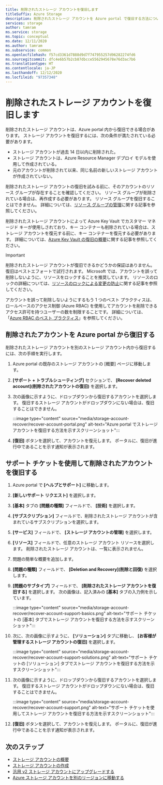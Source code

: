 ```yaml
---
title: 削除されたストレージ アカウントを復旧します
titleSuffix: Azure Storage
description: 削除されたストレージ アカウントを Azure portal で復旧する方法について説明します。
services: storage
author: tamram
ms.service: storage
ms.topic: conceptual
ms.date: 12/11/2020
ms.author: tamram
ms.subservice: common
ms.openlocfilehash: f57cd3361d7888d9d7f747955257d96282274fd6
ms.sourcegitcommit: dfc4e6b57b2cb87dbcce5562945678e76d3ac7b6
ms.translationtype: HT
ms.contentlocale: ja-JP
ms.lasthandoff: 12/12/2020
ms.locfileid: "97357348"
---
```

# <a name="recover-a-deleted-storage-account"></a>削除されたストレージ アカウントを復旧します

削除されたストレージ アカウントは、Azure portal 内から復旧できる場合があります。 ストレージ アカウントを復旧するには、次の条件が満たされている必要があります。

- ストレージ アカウントが過去 14 日以内に削除された。
- ストレージ アカウントは、Azure Resource Manager デプロイ モデルを使用して作成されている。
- 元のアカウントが削除されて以来、同じ名前の新しいストレージ アカウントが作成されていない。

削除されたストレージ アカウントの復旧を試みる前に、そのアカウントのリソース グループが存在することを確認してください。 リソース グループが削除されている場合は、再作成する必要があります。 リソース グループを復旧することはできません。 詳細については、[リソース グループの管理](../../azure-resource-manager/management/manage-resource-groups-portal.md)に関する記事を参照してください。

削除されたストレージ アカウントによって Azure Key Vault でカスタマー マネージド キーが使用しされており、キー コンテナーも削除されている場合は、ストレージ アカウントを復元する前に、キー コンテナーを復元する必要があります。 詳細については、[Azure Key Vault の復旧の概要](../../key-vault/general/key-vault-recovery.md)に関する記事を参照してください。

> [!IMPORTANT]
> 削除されたストレージ アカウントが復旧できるかどうかの保証はありません。 復旧はベストエフォートで試行されます。 Microsoft では、アカウントを誤って削除しないように、リソースをロックすることを推奨しています。 リソースのロックの詳細については、[リソースのロックによる変更の防止](../../azure-resource-manager/management/lock-resources.md)に関する記事を参照してください。
>
> アカウントを誤って削除しないようにするもう 1 つのベスト プラクティスは、ロールベースのアクセス制御 (Azure RBAC) を使用してアカウントを削除できるアクセス許可を持つユーザーの数を制限することです。 詳細については、「[Azure RBAC のベスト プラクティス](../../role-based-access-control/best-practices.md)」を参照してください。

## <a name="recover-a-deleted-account-from-the-azure-portal"></a>削除されたアカウントを Azure portal から復旧する

削除されたストレージ アカウントを別のストレージ アカウント内から復旧するには、次の手順を実行します。

1. Azure portal の既存のストレージ アカウントの [概要] ページに移動します。
1. **[サポート + トラブルシューティング]** セクションで、 **[Recover deleted account]\(削除されたアカウントの復旧\)** を選択します。
1. 次の画像に示すように、ドロップダウンから復旧するアカウントを選択します。 復旧するストレージ アカウントがドロップダウンにない場合は、復旧することはできません。

    :::image type="content" source="media/storage-account-recover/recover-account-portal.png" alt-text="Azure portal でストレージ アカウントを復旧する方法を示すスクリーンショット":::

1. **[復旧]** ボタンを選択して、アカウントを復元します。 ポータルに、復旧が進行中であることを示す通知が表示されます。

## <a name="recover-a-deleted-account-via-a-support-ticket"></a>サポート チケットを使用して削除されたアカウントを復旧する

1. Azure portal で **[ヘルプとサポート]** に移動します。
1. **[新しいサポート リクエスト]** を選択します。
1. **[基本]** タブの **[問題の種類]** フィールドで、 **[技術]** を選択します。
1. **[サブスクリプション]** フィールドで、削除されたストレージ アカウントが含まれているサブスクリプションを選択します。
1. **[サービス]** フィールドで、 **[ストレージ アカウントの管理]** を選択します。
1. **[リソース]** フィールドで、任意のストレージ アカウント リソースを選択します。 削除されたストレージ アカウントは、一覧に表示されません。
1. 問題の簡単な概要を追加します。
1. **[問題の種類]** フィールドで、 **[Deletion and Recovery]\(削除と回復\)** を選択します。
1. **[問題のサブタイプ]** フィールドで、 **[削除されたストレージ アカウントを復旧する]** を選択します。 次の画像は、記入済みの **[基本]** タブの入力例を示しています。

    :::image type="content" source="media/storage-account-recover/recover-account-support-basics.png" alt-text="サポート チケットの [基本] タブでストレージ アカウントを復旧する方法を示すスクリーンショット":::

1. 次に、次の画像に示すように、 **[ソリューション]** タブに移動し、 **[お客様が管理するストレージ アカウントの復旧]** を選択します。

    :::image type="content" source="media/storage-account-recover/recover-account-support-solutions.png" alt-text="サポート チケットの [ソリューション] タブでストレージ アカウントを復旧する方法を示すスクリーンショット":::

1. 次の画像に示すように、ドロップダウンから復旧するアカウントを選択します。 復旧するストレージ アカウントがドロップダウンにない場合は、復旧することはできません。

    :::image type="content" source="media/storage-account-recover/recover-account-support.png" alt-text="サポート チケットを使用してストレージ アカウントを復旧する方法を示すスクリーンショット":::

1. **[復旧]** ボタンを選択して、アカウントを復元します。 ポータルに、復旧が進行中であることを示す通知が表示されます。

## <a name="next-steps"></a>次のステップ

- [ストレージ アカウントの概要](storage-account-overview.md)
- [ストレージ アカウントの作成](storage-account-create.md)
- [汎用 v2 ストレージ アカウントにアップグレードする](storage-account-upgrade.md)
- [Azure ストレージ アカウントを別のリージョンに移動する](storage-account-move.md)